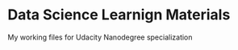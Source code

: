 Data Science Learnign Materials
==================

My working files for Udacity Nanodegree specialization
